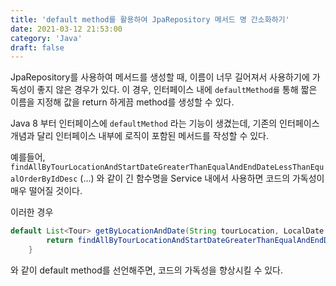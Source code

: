 ```yaml
---
title: 'default method를 활용하여 JpaRepository 메서드 명 간소화하기'
date: 2021-03-12 21:53:00
category: 'Java'
draft: false
---  
```


JpaRepository를 사용하여 메서드를 생성할 때, 이름이 너무 길어져서 사용하기에 가독성이 좋지 않은 경우가 있다. 이 경우, 인터페이스 내에 `defaultMethod를` 통해 짧은 이름을 지정해 값을 return 하게끔 method를 생성할 수 있다.

Java 8 부터 인터페이스에 `defaultMethod` 라는 기능이 생겼는데, 기존의 인터페이스 개념과 달리 인터페이스 내부에 로직이 포함된 메서드를 작성할 수 있다.

예를들어, `findAllByTourLocationAndStartDateGreaterThanEqualAndEndDateLessThanEqualOrderByIdDesc` (...) 와 같이 긴 함수명을 Service 내에서 사용하면 코드의 가독성이 매우 떨어질 것이다.

이러한 경우

``` java
default List<Tour> getByLocationAndDate(String tourLocation, LocalDate startDate, LocalDate endDate) {
        return findAllByTourLocationAndStartDateGreaterThanEqualAndEndDateLessThanEqualOrderByIdDesc(tourLocation, startDate, endDate);
    }
```
와 같이 default method를 선언해주면, 코드의 가독성을 향상시킬 수 있다.